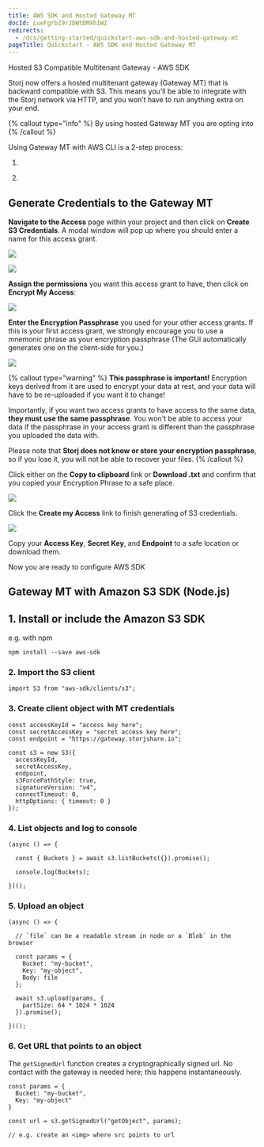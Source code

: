 ```yaml
---
title: AWS SDK and Hosted Gateway MT
docId: LueFgrbZ9rJbWtDMXhIWZ
redirects:
  - /dcs/getting-started/quickstart-aws-sdk-and-hosted-gateway-mt
pageTitle: Quickstart - AWS SDK and Hosted Gateway MT
---
```


Hosted S3 Compatible Multitenant Gateway - AWS SDK

Storj now offers a hosted multitenant gateway (Gateway MT) that is backward compatible with S3. This means you’ll be able to integrate with the Storj network via HTTP, and you won’t have to run anything extra on your end.

{% callout type="info"  %}
By using hosted Gateway MT you are opting into [](docId:hf2uumViqYvS1oq8TYbeW) &#x20;
{% /callout %}

Using Gateway MT with AWS CLI is a 2-step process:

1.  [](docId:LueFgrbZ9rJbWtDMXhIWZ) &#x20;

2.  [](docId:LueFgrbZ9rJbWtDMXhIWZ)

## Generate Credentials to the Gateway MT

**Navigate to the Access** page within your project and then click on **Create S3 Credentials**. A modal window will pop up where you should enter a name for this access grant.

![](https://archbee-image-uploads.s3.amazonaws.com/kv3plx2xmXcUGcVl4Lttj/EJNN2TH25_5SZ-3h8FVCe_create-s3-credentials.png)

![](https://archbee-image-uploads.s3.amazonaws.com/kv3plx2xmXcUGcVl4Lttj/gXEtwtTBKCcE1vvP3cDd2_create-s3-credentials-access.png)

**Assign the permissions** you want this access grant to have, then click on **Encrypt My Access**:

![](https://archbee-image-uploads.s3.amazonaws.com/kv3plx2xmXcUGcVl4Lttj/GnoGYsx7gpzCa_W6Q-PMC_create-s3-credentials-passphrase.png)

**Enter the Encryption Passphrase** you used for your other access grants. If this is your first access grant, we strongly encourage you to use a mnemonic phrase as your encryption passphrase (The GUI automatically generates one on the client-side for you.)

![](https://archbee-image-uploads.s3.amazonaws.com/kv3plx2xmXcUGcVl4Lttj/7-zh2FMM3ASPI4oV2THEn_create-s3-credentials-encrypt.png)

{% callout type="warning"  %}
**This passphrase is important!** Encryption keys derived from it are used to encrypt your data at rest, and your data will have to be re-uploaded if you want it to change!

Importantly, if you want two access grants to have access to the same data, **they must use the same passphrase**. You won't be able to access your data if the passphrase in your access grant is different than the passphrase you uploaded the data with.

Please note that **Storj does not know or store your encryption passphrase**, so if you lose it, you will not be able to recover your files.
{% /callout %}

Click either on the **Copy to clipboard** link or **Download .txt** and confirm that you copied your Encryption Phrase to a safe place.

![](https://archbee-image-uploads.s3.amazonaws.com/kv3plx2xmXcUGcVl4Lttj/tuGxBtg2FAWRKWiHHcED4_create-s3-credentials-save.png)

Click the **Create my Access** link to finish generating of S3 credentials.

![](https://archbee-image-uploads.s3.amazonaws.com/kv3plx2xmXcUGcVl4Lttj/8R44NOCYriIgX4GfaNB9D_create-s3-credentials-demo-created.png)

Copy your **Access Key**, **Secret Key**, and **Endpoint** to a safe location or download them.

Now you are ready to configure AWS SDK

## Gateway MT with Amazon S3 SDK (Node.js)

## 1. Install or include the Amazon S3 SDK

e.g. with npm

```none
npm install --save aws-sdk
```

### 2. Import the S3 client

```none
import S3 from "aws-sdk/clients/s3";
```

### 3. Create client object with MT credentials

```none
const accessKeyId = "access key here";
const secretAccessKey = "secret access key here";
const endpoint = "https://gateway.storjshare.io";

const s3 = new S3({
  accessKeyId,
  secretAccessKey,
  endpoint,
  s3ForcePathStyle: true,
  signatureVersion: "v4",
  connectTimeout: 0,
  httpOptions: { timeout: 0 }
});
```

### 4. List objects and log to console

```none
(async () => {

  const { Buckets } = await s3.listBuckets({}).promise();

  console.log(Buckets);

})();
```

### 5. Upload an object

```none
(async () => {

  // `file` can be a readable stream in node or a `Blob` in the browser

  const params = {
    Bucket: "my-bucket",
    Key: "my-object",
    Body: file
  };

  await s3.upload(params, {
    partSize: 64 * 1024 * 1024
  }).promise();

})();
```

### 6. Get URL that points to an object

The `getSignedUrl` function creates a cryptographically signed url. No contact with the gateway is needed here; this happens instantaneously.

```none
const params = {
  Bucket: "my-bucket",
  Key: "my-object"
}

const url = s3.getSignedUrl("getObject", params);

// e.g. create an <img> where src points to url
```
